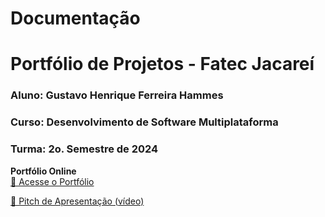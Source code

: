 # Documentação

# Portfólio de Projetos - Fatec Jacareí
### Aluno: Gustavo Henrique Ferreira Hammes
### Curso: Desenvolvimento de Software Multiplataforma
### Turma: 2o. Semestre de 2024

**Portfólio Online**  
[🔗 Acesse o Portfólio](https://portfolio-gustavo-hammes.vercel.app/)  

[🎤 Pitch de Apresentação (vídeo)](https://youtu.be/mM2WpWq5TUo)
